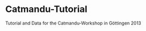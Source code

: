 Catmandu-Tutorial
=================

Tutorial and Data for the Catmandu-Workshop in Göttingen 2013 
